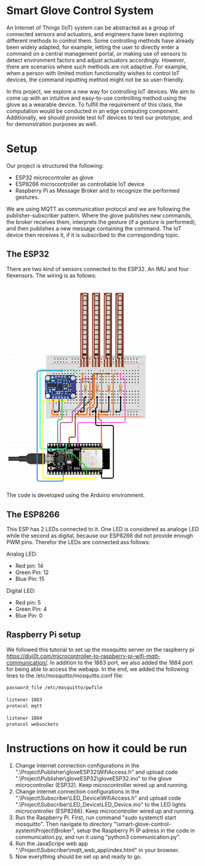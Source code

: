 # Smart Glove Control System

An Internet of Things (IoT) system can be abstracted as a group of connected sensors and actuators, and engineers have been exploring different methods to control them. Some controlling methods have already been widely adapted, for example, letting the user to directly enter a command on a central management portal, or making use of sensors to detect environment factors and adjust actuators accordingly. However, there are scenarios where such methods are not adaptive. For example, when a person with limited motion functionality wishes to control IoT devices, the command inputting method might not be so user-friendly.

In this project, we explore a new way for controlling IoT devices. We aim to come up with an intuitive and easy-to-use controlling method using the glove as a wearable device. To fulfill the requirement of this class, the computation would be conducted in an edge computing component.
Additionally, we should provide test IoT devices to test our prototype, and for demonstration purposes as well.

# Setup
Our project is structured the following:  
- ESP32 microcontroler as glove
- ESP8266 microcontroller as controllable IoT device
- Raspberry Pi as Message Broker and to recognize the performed gestures.

We are using MQTT as communication protocol and we are following the publisher-subscriber pattern. Where the glove publishes new commands, the broker receives them, interprets the gesture (if a gesture is performed), and then publishes a new message containing the command. The IoT device then receives it, if it is subscribed to the corresponding topic.

## The ESP32
There are two kind of sensors connected to the ESP32. An IMU and four flexensors.
The wiring is as follows:

<img src="./Reports and Documents/Glove-circuit.png" width="400px">

The code is developed using the Arduino environment.

## The ESP8266
This ESP has 2 LEDs connected to it. One LED is considered as analoge LED while the second as digital, because our ESP8266 did not provide enough PWM pins. Therefor the LEDs are connected ass follows:

Analog LED:
- Red pin: 14
- Green Pin: 12
- Blue Pin: 15

Digital LED:
- Red pin: 5
- Green Pin: 4
- Blue Pin: 0

## Raspberry Pi setup
We followed this tutorial to set up the mosquitto server on the raspberry pi https://diyi0t.com/microcontroller-to-raspberry-pi-wifi-mqtt-communication/. In addition to the 1883 port, we also added the 1884 port for being able to access the webapp. In the end, we added the following lines to the /etc/mosquitto/mosquitto.conf file:

    password_file /etc/mosquitto/pwfile

    listener 1883
    protocol mqtt 

    listener 1884
    protocol websockets



# Instructions on how it could be run
1. Change internet connection configurations in the ".\Project\Publisher\gloveESP32\WifiAccess.h" and upload code ".\Project\Publisher\gloveESP32\gloveESP32.ino" to the glove microcontroller (ESP32). Keep microcontroller wired up and running.
2. Change internet connection configurations in the ".\Project\Subscriber\LED_Device\WifiAccess.h" and upload code ".\Project\Subscriber\LED_Device\LED_Device.ino" to the LED lights microcontroller (ESP8266). Keep microcontroller wired up and running.
3. Run the Raspberry Pi. First, run command "sudo systemctl start mosquitto". Then navigate to directory "\smart-glove-control-system\Project\Broker", setup the Raspberry Pi IP adress in the code in communication.py, and run it using "python3 communication.py".
4. Run the JavaScripe web app ".\Project\Subscriber\mqtt_web_app\index.html" in your browser.
5. Now everything should be set up and ready to go.


